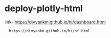 # deploy-plotly-html

link- https://divyankm.github.io/hi/dashboard.html

      https://divyankm.github.io/hi/nf.html
